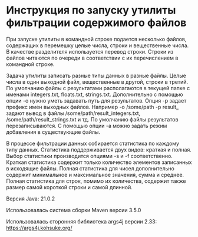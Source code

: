 # Инструкция по запуску утилиты фильтрации содержимого файлов

При запуске утилиты в командной строке подается несколько файлов, содержащих в
перемешку целые числа, строки и вещественные числа. В качестве разделителя
используется перевод строки. Строки из файлов читаются по очереди в соответствии с их
перечислением в командной строке.

Задача утилиты записать разные типы данных в разные файлы. Целые числа в один
выходной файл, вещественные в другой, строки в третий. По умолчанию файлы с
результатами располагаются в текущей папке с именами integers.txt, floats.txt, strings.txt.
Дополнительно с помощью опции -o нужно уметь задавать путь для результатов. Опция -p
задает префикс имен выходных файлов. Например -o /some/path -p result_ задают вывод в
файлы /some/path/result_integers.txt, /some/path/result_strings.txt и тд.
По умолчанию файлы результатов перезаписываются. С помощью опции -a можно задать
режим добавления в существующие файлы.

В процессе фильтрации данных собирается статистика по каждому типу данных.
Статистика поддерживается двух видов: краткая и полная. Выбор статистики
производится опциями -s и -f соответственно. Краткая статистика содержит только
количество элементов записанных в исходящие файлы. Полная статистика для чисел
дополнительно содержит минимальное и максимальное значения, сумма и среднее.
Полная статистика для строк, помимо их количества, содержит также размер самой
короткой строки и самой длинной.



Версия Java: 21.0.2

Использовалась система сборки Maven версии 3.5.0

Использовалась сторонняя библиотека args4j версии 2.33: https://args4j.kohsuke.org/
